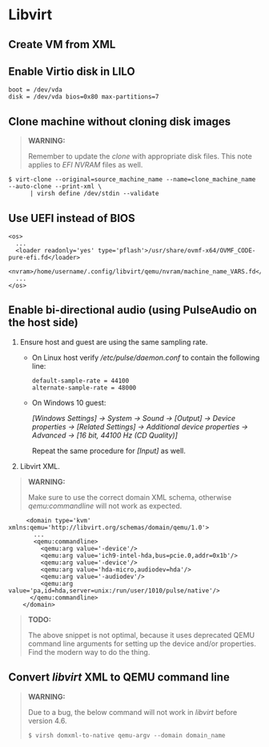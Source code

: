 Libvirt
=======

## Create VM from XML

## Enable Virtio disk in LILO

    boot = /dev/vda
    disk = /dev/vda bios=0x80 max-partitions=7

## Clone machine without cloning disk images

> **WARNING:**
>
> Remember to update the _clone_ with appropriate disk files.
> This note applies to _EFI NVRAM_ files as well.

    $ virt-clone --original=source_machine_name --name=clone_machine_name --auto-clone --print-xml \
          | virsh define /dev/stdin --validate

## Use UEFI instead of BIOS

    <os>
      ...
      <loader readonly='yes' type='pflash'>/usr/share/ovmf-x64/OVMF_CODE-pure-efi.fd</loader>
      <nvram>/home/username/.config/libvirt/qemu/nvram/machine_name_VARS.fd</nvram>
      ...
    </os>

## Enable bi-directional audio (using PulseAudio on the host side)

1. Ensure host and guest are using the same sampling rate.

   - On Linux host verify _/etc/pulse/daemon.conf_ to contain the following line:

         default-sample-rate = 44100
         alternate-sample-rate = 48000

   - On Windows 10 guest:

       _[Windows Settings] -> System -> Sound -> [Output] -> Device properties -> [Related Settings] ->_
       _Additional device properties -> Advanced -> [16 bit, 44100 Hz (CD Quality)]_

       Repeat the same procedure for _[Input]_ as well.

2. Libvirt XML.

> **WARNING:**
> 
> Make sure to use the correct domain XML schema, otherwise _qemu:commandline_
> will not work as expected.

         <domain type='kvm' xmlns:qemu='http://libvirt.org/schemas/domain/qemu/1.0'>
           ...
           <qemu:commandline>
             <qemu:arg value='-device'/>
             <qemu:arg value='ich9-intel-hda,bus=pcie.0,addr=0x1b'/>
             <qemu:arg value='-device'/>
             <qemu:arg value='hda-micro,audiodev=hda'/>
             <qemu:arg value='-audiodev'/>
             <qemu:arg value='pa,id=hda,server=unix:/run/user/1010/pulse/native'/>
          </qemu:commandline>
        </domain>

> **TODO:**
> 
> The above snippet is not optimal, because it uses deprecated QEMU command line
> arguments for setting up the device and/or properties.
> Find the modern way to do the thing.

## Convert _libvirt_ XML to QEMU command line

> **WARNING:**
> 
> Due to a bug, the below command will not work in _libvirt_ before version 4.6.
> 
> `$ virsh domxml-to-native qemu-argv --domain domain_name`
